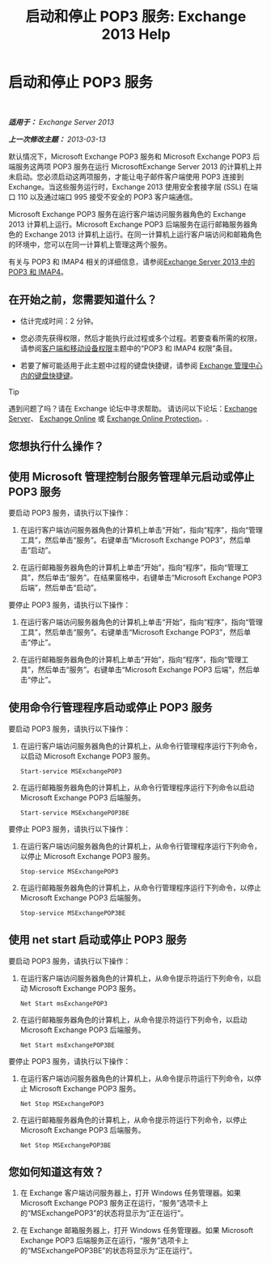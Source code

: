 ﻿---
title: '启动和停止 POP3 服务: Exchange 2013 Help'
TOCTitle: 启动和停止 POP3 服务
ms:assetid: 3d543921-d8c9-4d4b-99a1-82446b585ceb
ms:mtpsurl: https://technet.microsoft.com/zh-cn/library/Aa997475(v=EXCHG.150)
ms:contentKeyID: 50490394
ms.date: 01/11/2018
mtps_version: v=EXCHG.150
ms.translationtype: HT
---

# 启动和停止 POP3 服务

 

_**适用于：** Exchange Server 2013_

_**上一次修改主题：** 2013-03-13_

默认情况下，Microsoft Exchange POP3 服务和 Microsoft Exchange POP3 后端服务这两项 POP3 服务在运行 MicrosoftExchange Server 2013 的计算机上并未启动。您必须启动这两项服务，才能让电子邮件客户端使用 POP3 连接到 Exchange。当这些服务运行时，Exchange 2013 使用安全套接字层 (SSL) 在端口 110 以及通过端口 995 接受不安全的 POP3 客户端通信。

Microsoft Exchange POP3 服务在运行客户端访问服务器角色的 Exchange 2013 计算机上运行。Microsoft Exchange POP3 后端服务在运行邮箱服务器角色的 Exchange 2013 计算机上运行。在同一计算机上运行客户端访问和邮箱角色的环境中，您可以在同一计算机上管理这两个服务。

有关与 POP3 和 IMAP4 相关的详细信息，请参阅[Exchange Server 2013 中的 POP3 和 IMAP4](pop3-and-imap4-in-exchange-server-2013-exchange-2013-help.md)。

## 在开始之前，您需要知道什么？

  - 估计完成时间：2 分钟。

  - 您必须先获得权限，然后才能执行此过程或多个过程。若要查看所需的权限，请参阅[客户端和移动设备权限](clients-and-mobile-devices-permissions-exchange-2013-help.md)主题中的“POP3 和 IMAP4 权限”条目。

  - 若要了解可能适用于此主题中过程的键盘快捷键，请参阅 [Exchange 管理中心内的键盘快捷键](keyboard-shortcuts-in-the-exchange-admin-center-exchange-online-protection-help.md)。

> [!tip]
> 遇到问题了吗？请在 Exchange 论坛中寻求帮助。 请访问以下论坛：<a href="https://go.microsoft.com/fwlink/p/?linkid=60612">Exchange Server</a>、 <a href="https://go.microsoft.com/fwlink/p/?linkid=267542">Exchange Online</a> 或 <a href="https://go.microsoft.com/fwlink/p/?linkid=285351">Exchange Online Protection</a>。.


## 您想执行什么操作？

## 使用 Microsoft 管理控制台服务管理单元启动或停止 POP3 服务

要启动 POP3 服务，请执行以下操作：

1.  在运行客户端访问服务器角色的计算机上单击“开始”，指向“程序”，指向“管理工具”，然后单击“服务”。右键单击“Microsoft Exchange POP3”，然后单击“启动”。

2.  在运行邮箱服务器角色的计算机上单击“开始”，指向“程序”，指向“管理工具”，然后单击“服务”。在结果窗格中，右键单击“Microsoft Exchange POP3 后端”，然后单击“启动”。

要停止 POP3 服务，请执行以下操作：

1.  在运行客户端访问服务器角色的计算机上单击“开始”，指向“程序”，指向“管理工具”，然后单击“服务”。右键单击“Microsoft Exchange POP3”，然后单击“停止”。

2.  在运行邮箱服务器角色的计算机上单击“开始”，指向“程序”，指向“管理工具”，然后单击“服务”。右键单击“Microsoft Exchange POP3 后端”，然后单击“停止”。

## 使用命令行管理程序启动或停止 POP3 服务

要启动 POP3 服务，请执行以下操作：

1.  在运行客户端访问服务器角色的计算机上，从命令行管理程序运行下列命令，以启动 Microsoft Exchange POP3 服务。
    
        Start-service MSExchangePOP3

2.  在运行邮箱服务器角色的计算机上，从命令行管理程序运行下列命令以启动 Microsoft Exchange POP3 后端服务。
    
        Start-service MSExchangePOP3BE

要停止 POP3 服务，请执行以下操作：

1.  在运行客户端访问服务器角色的计算机上，从命令行管理程序运行下列命令，以停止 Microsoft Exchange POP3 服务。
    
        Stop-service MSExchangePOP3

2.  在运行邮箱服务器角色的计算机上，从命令行管理程序运行下列命令，以停止 Microsoft Exchange POP3 后端服务。
    
        Stop-service MSExchangePOP3BE

## 使用 net start 启动或停止 POP3 服务

要启动 POP3 服务，请执行以下操作：

1.  在运行客户端访问服务器角色的计算机上，从命令提示符运行下列命令，以启动 Microsoft Exchange POP3 服务。
    
        Net Start msExchangePOP3

2.  在运行邮箱服务器角色的计算机上，从命令提示符运行下列命令，以启动 Microsoft Exchange POP3 后端服务。
    
        Net Start msExchangePOP3BE

要停止 POP3 服务，请执行以下操作：

1.  在运行客户端访问服务器角色的计算机上，从命令提示符运行下列命令，以停止 Microsoft Exchange POP3 服务。
    
        Net Stop MSExchangePOP3

2.  在运行邮箱服务器角色的计算机上，从命令提示符运行下列命令，以停止 Microsoft Exchange POP3 后端服务。
    
        Net Stop MSExchangePOP3BE

## 您如何知道这有效？

1.  在 Exchange 客户端访问服务器上，打开 Windows 任务管理器。如果 Microsoft Exchange POP3 服务正在运行，“服务”选项卡上的“MSExchangePOP3”的状态将显示为“正在运行”。

2.  在 Exchange 邮箱服务器上，打开 Windows 任务管理器。如果 Microsoft Exchange POP3 后端服务正在运行，“服务”选项卡上的“MSExchangePOP3BE”的状态将显示为“正在运行”。

